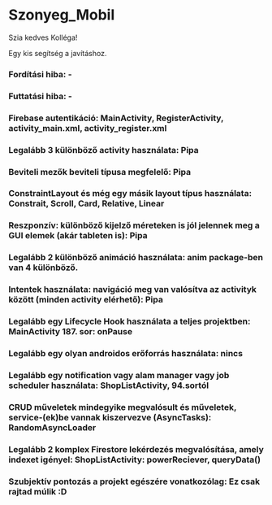 # Szonyeg_Mobil
Szia kedves Kolléga!

Egy kis segítség a javításhoz.

### Fordítási hiba: -
### Futtatási hiba: -
### Firebase autentikáció: MainActivity, RegisterActivity, activity_main.xml, activity_register.xml
### Legalább 3 különböző activity használata: Pipa
### Beviteli mezők beviteli típusa megfelelő: Pipa
### ConstraintLayout és még egy másik layout típus használata: Constrait, Scroll, Card, Relative, Linear
### Reszponzív: különböző kijelző méreteken is jól jelennek meg a GUI elemek (akár tableten is): Pipa
### Legalább 2 különböző animáció használata: anim package-ben van 4 különböző.
### Intentek használata: navigáció meg van valósítva az activityk között (minden activity elérhető): Pipa
### Legalább egy Lifecycle Hook használata a teljes projektben: MainActivity 187. sor: onPause
### Legalább egy olyan androidos erőforrás használata: nincs
### Legalább egy notification vagy alam manager vagy job scheduler használata: ShopListActivity, 94.sortól
### CRUD műveletek mindegyike megvalósult és műveletek, service-(ek)be vannak kiszervezve (AsyncTasks): RandomAsyncLoader
### Legalább 2 komplex Firestore lekérdezés megvalósítása, amely indexet igényel: ShopListActivity: powerReciever, queryData()
### Szubjektív pontozás a projekt egészére vonatkozólag: Ez csak rajtad múlik :D
